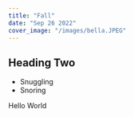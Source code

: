 ```yaml
---
title: "Fall"
date: "Sep 26 2022"
cover_image: "/images/bella.JPEG"
---
```


## Heading Two

- Snuggling
- Snoring

Hello World
